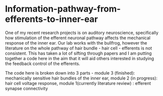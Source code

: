 # Information-pathway-from-efferents-to-inner-ear
One of my recent research projects is on auditory neuroscience, specifically how stimulation of the efferent neuronal pathway affects the mechanical response of the inner ear. Our lab works with the bullfrog, however the literature on the whole pathway of hair bundle - hair cell - efferents is not consistent. This has taken a lot of sifting through papers and I am putting together a code here in the aim that it will aid others interested in studying the feedback control of the efferents.

The code here is broken down into 3 parts - module 3 (finished): mechanically sensitive hair bundles of the inner ear, module 2 (in progress): hair cell voltage response, module 1(currently literature review) : efferent synapse connectivity
